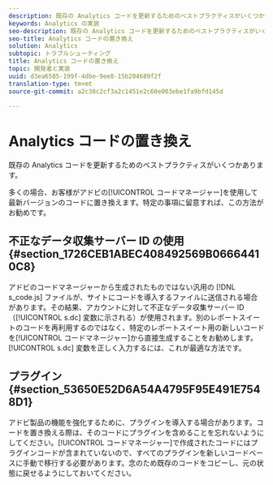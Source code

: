 ```yaml
---
description: 既存の Analytics コードを更新するためのベストプラクティスがいくつかあります。
keywords: Analytics の実装
seo-description: 既存の Analytics コードを更新するためのベストプラクティスがいくつかあります。
seo-title: Analytics コードの置き換え
solution: Analytics
subtopic: トラブルシューティング
title: Analytics コードの置き換え
topic: 開発者と実装
uuid: d3ea6585-199f-4dbe-9ee8-15b204689f2f
translation-type: tm+mt
source-git-commit: a2c38c2cf3a2c1451e2c60e003ebe1fa9bfd145d

---
```



# Analytics コードの置き換え

既存の Analytics コードを更新するためのベストプラクティスがいくつかあります。

多くの場合、お客様がアドビの[!UICONTROL コードマネージャー]を使用して最新バージョンのコードに置き換えます。特定の事項に留意すれば、この方法がお勧めです。

## 不正なデータ収集サーバー ID の使用 {#section_1726CEB1ABEC408492569B06664410C8}

アドビのコードマネージャーから生成されたものではない汎用の [!DNL s_code.js] ファイルが、サイトにコードを導入するファイルに送信される場合があります。その結果、アカウントに対して不正なデータ収集サーバー ID（[!UICONTROL s.dc] 変数に示される）が使用されます。別のレポートスイートのコードを再利用するのではなく、特定のレポートスイート用の新しいコードを[!UICONTROL コードマネージャー]から直接生成することをお勧めします。[!UICONTROL s.dc] 変数を正しく入力するには、これが最適な方法です。

## プラグイン {#section_53650E52D6A54A4795F95E491E7548D1}

アドビ製品の機能を強化するために、プラグインを導入する場合があります。コードを置き換える際は、そのコードにプラグインを含めることを忘れないようにしてください。[!UICONTROL コードマネージャー]で作成されたコードにはプラグインコードが含まれていないので、すべてのプラグインを新しいコードベースに手動で移行する必要があります。念のため既存のコードをコピーし、元の状態に戻せるようにしておいてください。
